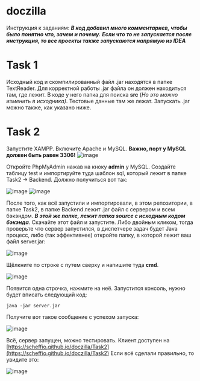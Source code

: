 # doczilla

Инструкция к заданиям:
***В код добавил много комментариев, чтобы было понятно что, зачем и почему.***
***Если что то не запускается после инструкция, то все проекты также запускаются напрямую из IDEA***

# Task 1
Исходный код и скомпилированный файл .jar находятся в папке TextReader. Для корректной работы .jar файла он должен находиться там, где лежит. В коде у него папка для поиска **src** (*Но это можно изменить в исходника)*. Тестовые данные там же лежат. Запускать .jar можно также, как указано ниже.

# Task 2

Запустите XAMPP. Включите Apache и MySQL. **Важно, порт у MySQL должен быть равен 3306!**
![image](https://github.com/Scheffio/doczilla/assets/45427871/9a2df947-d499-4e7c-9867-cfae857c34b9)

Откройте PhpMyAdmin нажав на кноку **admin** у MySQL. Создайте таблицу test и импортируйте туда шаблон sql, который лежит в папке Task2 -> Backend.
Должно получиться вот так:

![image](https://github.com/Scheffio/doczilla/assets/45427871/47697fdc-b224-4bf0-9da5-bba7681c2e7f)
![image](https://github.com/Scheffio/doczilla/assets/45427871/909b9016-0713-476f-83a1-9fed23075b7f)


После того, как всё запустили и импортировали, в этом репозитории, в папке Task2, в папке Backend лежит .jar файл с сервером и всем бэкэндом. ***В этой же папке, лежит папка source с исходным кодом бэкэнда***. Скачайте этот файл и запустите. Либо двойным кликом, тогда проверьте что сервер запустился, в диспетчере задач будет Java процесс, либо (так эффективнее) откройте папку, в которой лежит ваш файл server.jar:

![image](https://github.com/Scheffio/doczilla/assets/45427871/8c85160d-4be3-488d-b502-21dd123fd16f)

Щёлкните по строке с путем сверху и напишите туда **cmd**.

![image](https://github.com/Scheffio/doczilla/assets/45427871/cdc2e6be-f14d-4272-8416-b78977b9e9d6)

Появится одна строчка, нажмите на неё. Запустится консоль, нужно будет вписать следующий код:
```
java -jar server.jar
```
Получите вот такое сообщение с успехом запуска:

![image](https://github.com/Scheffio/doczilla/assets/45427871/2c0dc9b0-b276-41da-8fd7-156d4ae87975)

Всё, сервер запущен, можно тестировать. Клиент доступен на [https://scheffio.github.io/doczilla/Task2](https://scheffio.github.io/doczilla/Task2)
Если всё сделали правильно, то увидите это:

![image](https://github.com/Scheffio/doczilla/assets/45427871/0168811a-be16-47e6-8858-235f6c1cb374)

